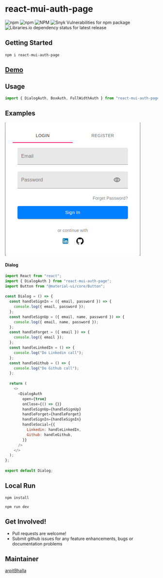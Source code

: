 # react-mui-auth-page

![npm](https://img.shields.io/npm/v/react-mui-auth-page?style=flat-square) ![npm](https://img.shields.io/npm/dm/react-mui-auth-page?style=flat-square) ![NPM](https://img.shields.io/npm/l/react-mui-auth-page?style=flat-square) ![Snyk Vulnerabilities for npm package](https://img.shields.io/snyk/vulnerabilities/npm/react-mui-auth-page?style=flat-square) ![Libraries.io dependency status for latest release](https://img.shields.io/librariesio/release/npm/react-mui-auth-page?style=flat-square)

## Getting Started

`npm i react-mui-auth-page`

## [Demo](https://react-mui-auth-page.surge.sh)

## Usage

```js
import { DialogAuth, BoxAuth, FullWidthAuth } from "react-mui-auth-page";
```

## Examples

<img src='./example/Demo.png'>

#### Dialog

```js
import React from "react";
import { DialogAuth } from "react-mui-auth-page";
import Button from "@material-ui/core/Button";

const Dialog = () => {
  const handleSignIn = ({ email, password }) => {
    console.log({ email, password });
  };
  const handleSignUp = ({ email, name, password }) => {
    console.log({ email, name, password });
  };
  const handleForget = ({ email }) => {
    console.log({ email });
  };
  const handleLinkedIn = () => {
    console.log("Do Linkedin call");
  };
  const handleGithub = () => {
    console.log("Do Github call");
  };

  return (
    <>
      <DialogAuth
        open={true}
        onClose={() => {}}
        handleSignUp={handleSignUp}
        handleForget={handleForget}
        handleSignIn={handleSignIn}
        handleSocial={{
          Linkedin: handleLinkedIn,
          Github: handleGithub,
        }}
      />
    </>
  );
};

export default Dialog;
```

## Local Run

```
npm install
```

```
npm run dev
```

## Get Involved!

- Pull requests are welcome!
- Submit github issues for any feature enhancements, bugs or documentation problems

## Maintainer

[arpitBhalla](https://github.com/arpitbhalla)
